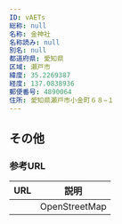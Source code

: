 ```yaml
---
ID: vAETs
総称: null
名称: 金神社
名称読み: null
別名: null
都道府県: 愛知県
区域: 瀬戸市
緯度: 35.2269387
経度: 137.0838936
郵便番号: 4890064
住所: 愛知県瀬戸市小金町６８−１
---
```


## その他

### 参考URL

| URL | 説明          |
| --- | ------------- |
|     | OpenStreetMap |
